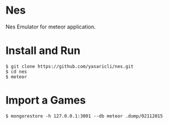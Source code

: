 # Nes
Nes Emulator for meteor application.


Install and Run
=======

    $ git clone https://github.com/yasaricli/nes.git
    $ cd nes
    $ meteor
    

Import a Games 
=============

    $ mongorestore -h 127.0.0.1:3001 --db meteor .dump/02112015
